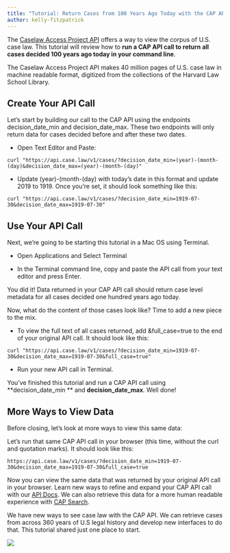 ```yaml
---
title: "Tutorial: Return Cases from 100 Years Ago Today with the CAP API"
author: kelly-fitzpatrick
---
```

The [Caselaw Access Project API](https://case.law/api/) offers a way to view the corpus of U.S. case law. This tutorial will review how to **run a CAP API call to return all cases decided 100 years ago today in your command line**.

The Caselaw Access Project API makes 40 million pages of U.S. case law in machine readable format, digitized from the collections of the Harvard Law School Library. 

## Create Your API Call 
Let’s start by building our call to the CAP API using the endpoints decision_date_min and decision_date_max. These two endpoints will only return data for cases decided before and after these two dates.

* Open Text Editor and Paste:

`
curl "https://api.case.law/v1/cases/?decision_date_min=(year)-(month-(day)&decision_date_max=(year)-(month-(day)"
`

* Update (year)-(month-(day) with today’s date in this format and update 2019 to 1919. Once you’re set, it should look something like this:

`
curl "https://api.case.law/v1/cases/?decision_date_min=1919-07-30&decision_date_max=1919-07-30"
`

## Use Your API Call
Next, we’re going to be starting this tutorial in a Mac OS using Terminal.

* Open Applications and Select Terminal

* In the Terminal command line, copy and paste the API call from your text editor and press Enter.

You did it! Data returned in your CAP API call should return case level metadata for all cases decided one hundred years ago today. 

Now, what do the content of those cases look like? Time to add a new piece to the mix.

* To view the full text of all cases returned, add &full_case=true to the end of your original API call. It should look like this:

`
curl "https://api.case.law/v1/cases/?decision_date_min=1919-07-30&decision_date_max=1919-07-30&full_case=true"
`

* Run your new API call in Terminal.

You’ve finished this tutorial and run a CAP API call using **decision_date_min ** and **decision_date_max**. Well done!

## More Ways to View Data
Before closing, let’s look at more ways to view this same data:

Let’s run that same CAP API call in your browser (this time, without the curl and quotation marks). It should look like this:

`
https://api.case.law/v1/cases/?decision_date_min=1919-07-30&decision_date_max=1919-07-30&full_case=true
`

Now you can view the same data that was returned by your original API call in your browser. Learn new ways to refine and expand your CAP API call with our [API Docs](https://case.law/api/). We can also retrieve this data for a more human readable experience with [CAP Search](https://case.law/search/#/cases?page=1&decision_date_min=1919-07-30&decision_date_max=1919-07-30).

We have new ways to see case law with the CAP API. We can retrieve cases from across 360 years of U.S legal history and develop new interfaces to do that. This tutorial shared just one place to start.

![](https://lil-blog-media.s3.amazonaws.com/curl1.png)

